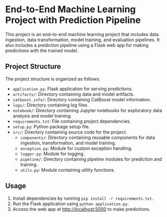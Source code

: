 # End-to-End Machine Learning Project with Prediction Pipeline

This project is an end-to-end machine learning project that includes data ingestion, data transformation, model training, and evaluation pipelines. It also includes a prediction pipeline using a Flask web app for making predictions with the trained model.

## Project Structure

The project structure is organized as follows:

- `application.py`: Flask application for serving predictions.
- `artifacts/`: Directory containing data and model artifacts.
- `catboost_info/`: Directory containing CatBoost model information.
- `logs/`: Directory containing log files.
- `notebook/`: Directory containing Jupyter notebooks for exploratory data analysis and model training.
- `requirements.txt`: File containing project dependencies.
- `setup.py`: Python package setup file.
- `src/`: Directory containing source code for the project.
  - `components/`: Directory containing reusable components for data ingestion, transformation, and model training.
  - `exception.py`: Module for custom exception handling.
  - `logger.py`: Module for logging.
  - `pipeline/`: Directory containing pipeline modules for prediction and training.
  - `utils.py`: Module containing utility functions.

## Usage

1. Install dependencies by running `pip install -r requirements.txt`.
2. Run the Flask application using `python application.py`.
3. Access the web app at [http://localhost:5000](http://localhost:5000) to make predictions.
